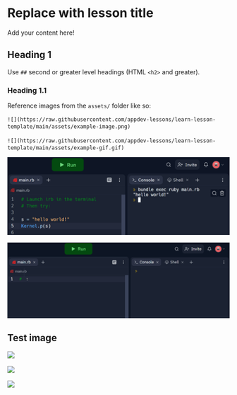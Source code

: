 # Replace with lesson title

Add your content here!

## Heading 1

Use `##` second or greater level headings (HTML `<h2>` and greater).

### Heading 1.1

Reference images from the `assets/` folder like so:

```
![](https://raw.githubusercontent.com/appdev-lessons/learn-lesson-template/main/assets/example-image.png)

![](https://raw.githubusercontent.com/appdev-lessons/learn-lesson-template/main/assets/example-gif.gif)
```

![](https://raw.githubusercontent.com/appdev-lessons/learn-lesson-template/main/assets/example-image.png)

![](https://raw.githubusercontent.com/appdev-lessons/learn-lesson-template/main/assets/example-gif.gif)


## Test image

![](https://learn-lesson-assets.s3.us-east-2.amazonaws.com/learn-lesson-template/example-gif.gif)

![](https://learn-lesson-assets.s3.us-east-2.amazonaws.com/learn-lesson-template/example-image.png)

![](https://learn-lesson-assets.s3.us-east-2.amazonaws.com/learn-lesson-template/launch-codespace.png)
